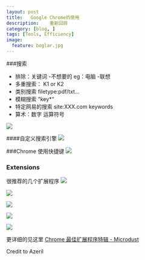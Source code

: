 ```yaml
---
layout: post  
title:   Google Chrome的使用
description:    重新回顾
category: [blog, ]  
tags: [Tools, Efficiency]  
image:
  feature: boglar.jpg
---
```


###搜索
* 排除：关键词 -不想要的 eg：电脑 -联想
* 多重搜索： K1 or K2 
* 类别搜索 filetype:pdf/txt...
* 模糊搜索 ”key*“ 
* 特定网易的搜索 site:XXX.com  keywords
* 算术：数字 运算符号

![](http://7xp8y1.com1.z0.glb.clouddn.com/WeChat_1451803744.jpeg)

####自定义搜索引擎
![](http://7xp8y1.com1.z0.glb.clouddn.com/WeChat_1451803972.jpeg)

###Chrome 使用快捷键
![](http://7xp8y1.com1.z0.glb.clouddn.com/WeChat_1451804980.jpeg)

### Extensions
很推荐的几个扩展程序
![](http://7xp8y1.com1.z0.glb.clouddn.com/WeChat_1451805479.jpeg)

![](http://7xp8y1.com1.z0.glb.clouddn.com/WeChat_1451805584.jpeg)

![](http://7xp8y1.com1.z0.glb.clouddn.com/WeChat_1451805723.jpeg)

![](http://7xp8y1.com1.z0.glb.clouddn.com/WeChat_1451805784.jpeg)

![](http://7xp8y1.com1.z0.glb.clouddn.com/WeChat_1451805956.jpeg)

更详细的见这里 [Chrome 最佳扩展程序特辑 - Microdust](http://azeril.me/blog/The-Best-Chrome-Extensions.html)

Credit to Azeril

